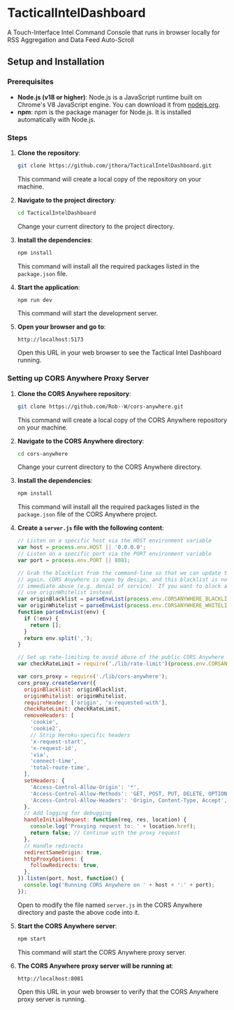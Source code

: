 # TacticalIntelDashboard
A Touch-Interface Intel Command Console that runs in browser locally for RSS Aggregation and Data Feed Auto-Scroll

## Setup and Installation

### Prerequisites
- **Node.js (v18 or higher)**: Node.js is a JavaScript runtime built on Chrome's V8 JavaScript engine. You can download it from [nodejs.org](https://nodejs.org/).
- **npm**: npm is the package manager for Node.js. It is installed automatically with Node.js.

### Steps
1. **Clone the repository**:
    ```sh
    git clone https://github.com/jthora/TacticalIntelDashboard.git
    ```
    This command will create a local copy of the repository on your machine.

2. **Navigate to the project directory**:
    ```sh
    cd TacticalIntelDashboard
    ```
    Change your current directory to the project directory.

3. **Install the dependencies**:
    ```sh
    npm install
    ```
    This command will install all the required packages listed in the `package.json` file.

4. **Start the application**:
    ```sh
    npm run dev
    ```
    This command will start the development server.

5. **Open your browser and go to**:
    ```
    http://localhost:5173
    ```
    Open this URL in your web browser to see the Tactical Intel Dashboard running.

### Setting up CORS Anywhere Proxy Server

1. **Clone the CORS Anywhere repository**:
    ```sh
    git clone https://github.com/Rob--W/cors-anywhere.git
    ```
    This command will create a local copy of the CORS Anywhere repository on your machine.

2. **Navigate to the CORS Anywhere directory**:
    ```sh
    cd cors-anywhere
    ```
    Change your current directory to the CORS Anywhere directory.

3. **Install the dependencies**:
    ```sh
    npm install
    ```
    This command will install all the required packages listed in the `package.json` file of the CORS Anywhere project.

4. **Create a `server.js` file with the following content**:
    ```javascript
    // Listen on a specific host via the HOST environment variable
    var host = process.env.HOST || '0.0.0.0';
    // Listen on a specific port via the PORT environment variable
    var port = process.env.PORT || 8081;

    // Grab the blacklist from the command-line so that we can update the blacklist without deploying
    // again. CORS Anywhere is open by design, and this blacklist is not used, except for countering
    // immediate abuse (e.g. denial of service). If you want to block all origins except for some,
    // use originWhitelist instead.
    var originBlacklist = parseEnvList(process.env.CORSANYWHERE_BLACKLIST);
    var originWhitelist = parseEnvList(process.env.CORSANYWHERE_WHITELIST);
    function parseEnvList(env) {
      if (!env) {
        return [];
      }
      return env.split(',');
    }

    // Set up rate-limiting to avoid abuse of the public CORS Anywhere server.
    var checkRateLimit = require('./lib/rate-limit')(process.env.CORSANYWHERE_RATELIMIT);

    var cors_proxy = require('./lib/cors-anywhere');
    cors_proxy.createServer({
      originBlacklist: originBlacklist,
      originWhitelist: originWhitelist,
      requireHeader: ['origin', 'x-requested-with'],
      checkRateLimit: checkRateLimit,
      removeHeaders: [
        'cookie',
        'cookie2',
        // Strip Heroku-specific headers
        'x-request-start',
        'x-request-id',
        'via',
        'connect-time',
        'total-route-time',
      ],
      setHeaders: {
        'Access-Control-Allow-Origin': '*',
        'Access-Control-Allow-Methods': 'GET, POST, PUT, DELETE, OPTIONS',
        'Access-Control-Allow-Headers': 'Origin, Content-Type, Accept',
      },
      // Add logging for debugging
      handleInitialRequest: function(req, res, location) {
        console.log('Proxying request to: ' + location.href);
        return false; // Continue with the proxy request
      },
      // Handle redirects
      redirectSameOrigin: true,
      httpProxyOptions: {
        followRedirects: true,
      },
    }).listen(port, host, function() {
      console.log('Running CORS Anywhere on ' + host + ':' + port);
    });
    ```
    Open to modify the file named `server.js` in the CORS Anywhere directory and paste the above code into it.

5. **Start the CORS Anywhere server**:
    ```sh
    npm start
    ```
    This command will start the CORS Anywhere proxy server.

6. **The CORS Anywhere proxy server will be running at**:
    ```
    http://localhost:8081
    ```
    Open this URL in your web browser to verify that the CORS Anywhere proxy server is running.
